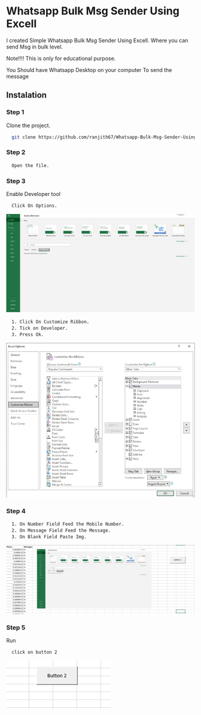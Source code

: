 
# Whatsapp Bulk Msg Sender Using Excell

I created Simple Whatsapp Bulk Msg Sender Using Excell. Where you can send Msg in bulk level.

Note!!!!
This is only for educational purpose.


You Should have Whatsapp Desktop on your computer To send the message


## Instalation

### Step 1

Clone the project.

```bash
  git clone https://github.com/ranjith67/Whatsapp-Bulk-Msg-Sender-Using-Excell.git
```

### Step 2

```bash
  Open the file.
```

### Step 3

Enable Developer tool

```bash
  Click On Options.
```
<img src="rr/i12.jpg">

```bash
  1. Click On Customize Ribbon.
  2. Tick on Developer.
  3. Press Ok.
```
<img src="rr/i13.jpg">

### Step 4

```bash
  1. On Number Field Feed the Mobile Number.
  2. On Message Field Feed the Message.
  3. On Blank Field Paste Img.
```
<img src="rr/i14.jpg">

### Step 5

Run

```bash
  click on button 2
```
<img src="rr/i15.jpg">
